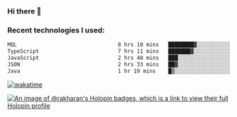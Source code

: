 ### Hi there 👋

### Recent technologies I used:
<!--START_SECTION:waka-->

```txt
MQL                                8 hrs 10 mins   ████████▓░░░░░░░░░░░░░░░░   34.48 %
TypeScript                         7 hrs 11 mins   ███████▓░░░░░░░░░░░░░░░░░   30.35 %
JavaScript                         2 hrs 48 mins   ███░░░░░░░░░░░░░░░░░░░░░░   11.87 %
JSON                               2 hrs 33 mins   ██▓░░░░░░░░░░░░░░░░░░░░░░   10.76 %
Java                               1 hr 19 mins    █▒░░░░░░░░░░░░░░░░░░░░░░░   05.62 %
```

<!--END_SECTION:waka-->
[![wakatime](https://wakatime.com/badge/user/fe50d444-0cee-4d14-a0b3-b9e8509eb4d0.svg)](https://wakatime.com/@fe50d444-0cee-4d14-a0b3-b9e8509eb4d0)

[![An image of @rakharan's Holopin badges, which is a link to view their full Holopin profile](https://holopin.me/rakharan)](https://holopin.io/@rakharan)

